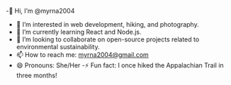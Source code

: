-👋 Hi, I’m @myrna2004
- 👀 I’m interested in web development, hiking, and photography.
- 🌱 I’m currently learning React and Node.js.
- 💞️ I’m looking to collaborate on open-source projects related to environmental sustainability.
- 📫 How to reach me: myrna2004@gmail.com
- 😄 Pronouns: She/Her
-⚡ Fun fact: I once hiked the Appalachian Trail in three months!

<!---
myrna2004/myrna2004 is a ✨ special ✨ repository because its `README.md` (this file) appears on your GitHub profile.
You can click the Preview link to take a look at your changes.
--->
